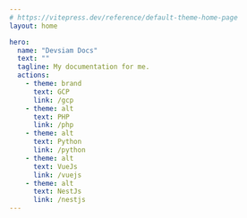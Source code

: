 ```yaml
---
# https://vitepress.dev/reference/default-theme-home-page
layout: home

hero:
  name: "Devsiam Docs"
  text: ""
  tagline: My documentation for me.
  actions:
    - theme: brand
      text: GCP
      link: /gcp
    - theme: alt
      text: PHP
      link: /php
    - theme: alt
      text: Python
      link: /python
    - theme: alt
      text: VueJs
      link: /vuejs
    - theme: alt
      text: NestJs
      link: /nestjs
---
```


